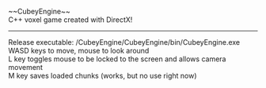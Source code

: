 \~\~CubeyEngine\~\~  
C++ voxel game created with DirectX!  
************************************  
Release executable: /CubeyEngine/CubeyEngine/bin/CubeyEngine.exe  
WASD keys to move, mouse to look around  
L key toggles mouse to be locked to the screen and allows camera movement  
M key saves loaded chunks (works, but no use right now)
